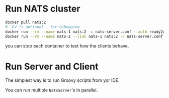 # Run NATS cluster

```bash
docker pull nats:2
# -DV is optional - for debugging
docker run --rm --name nats-1 nats:2 -c nats-server.conf --auth ready2go -DV
docker run --rm --name nats-2 --link nats-1 nats:2 -c nats-server.conf --auth ready2go --routes=nats-route://ruser:T0pS3cr3t@nats-1:6222 -DV
```

you can stop each container to test how the clients behave.

# Run Server and Client

The simplest way is to run Groovy scripts from yor IDE.

You can run multiple `NatsServer`'s in parallel.
